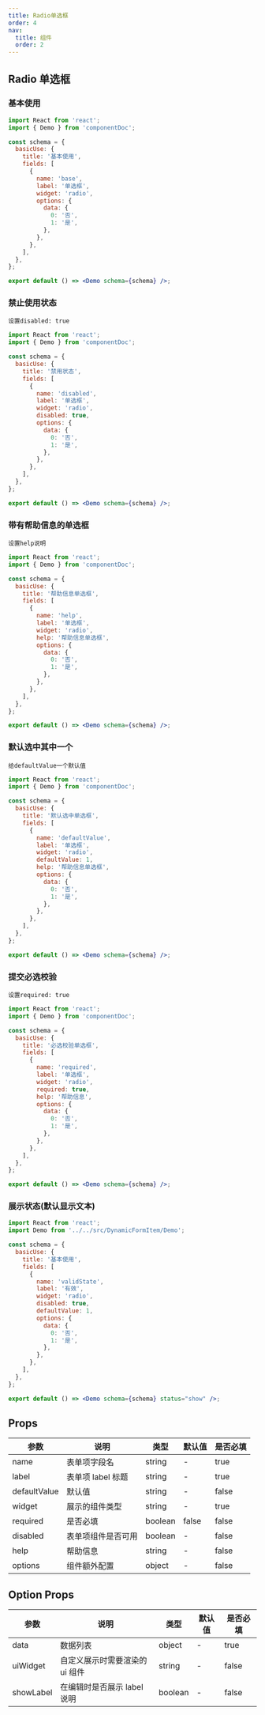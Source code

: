 ```yaml
---
title: Radio单选框
order: 4
nav:
  title: 组件
  order: 2
---
```


## Radio 单选框

### 基本使用

```jsx
import React from 'react';
import { Demo } from 'componentDoc';

const schema = {
  basicUse: {
    title: '基本使用',
    fields: [
      {
        name: 'base',
        label: '单选框',
        widget: 'radio',
        options: {
          data: {
            0: '否',
            1: '是',
          },
        },
      },
    ],
  },
};

export default () => <Demo schema={schema} />;
```

### 禁止使用状态

`设置disabled: true`

```jsx
import React from 'react';
import { Demo } from 'componentDoc';

const schema = {
  basicUse: {
    title: '禁用状态',
    fields: [
      {
        name: 'disabled',
        label: '单选框',
        widget: 'radio',
        disabled: true,
        options: {
          data: {
            0: '否',
            1: '是',
          },
        },
      },
    ],
  },
};

export default () => <Demo schema={schema} />;
```

### 带有帮助信息的单选框

`设置help说明`

```jsx
import React from 'react';
import { Demo } from 'componentDoc';

const schema = {
  basicUse: {
    title: '帮助信息单选框',
    fields: [
      {
        name: 'help',
        label: '单选框',
        widget: 'radio',
        help: '帮助信息单选框',
        options: {
          data: {
            0: '否',
            1: '是',
          },
        },
      },
    ],
  },
};

export default () => <Demo schema={schema} />;
```

### 默认选中其中一个

`给defaultValue一个默认值`

```jsx
import React from 'react';
import { Demo } from 'componentDoc';

const schema = {
  basicUse: {
    title: '默认选中单选框',
    fields: [
      {
        name: 'defaultValue',
        label: '单选框',
        widget: 'radio',
        defaultValue: 1,
        help: '帮助信息单选框',
        options: {
          data: {
            0: '否',
            1: '是',
          },
        },
      },
    ],
  },
};

export default () => <Demo schema={schema} />;
```

### 提交必选校验

`设置required: true`

```jsx
import React from 'react';
import { Demo } from 'componentDoc';

const schema = {
  basicUse: {
    title: '必选校验单选框',
    fields: [
      {
        name: 'required',
        label: '单选框',
        widget: 'radio',
        required: true,
        help: '帮助信息',
        options: {
          data: {
            0: '否',
            1: '是',
          },
        },
      },
    ],
  },
};

export default () => <Demo schema={schema} />;
```

### 展示状态(默认显示文本)

```jsx
import React from 'react';
import Demo from '../../src/DynamicFormItem/Demo';

const schema = {
  basicUse: {
    title: '基本使用',
    fields: [
      {
        name: 'validState',
        label: '有效',
        widget: 'radio',
        disabled: true,
        defaultValue: 1,
        options: {
          data: {
            0: '否',
            1: '是',
          },
        },
      },
    ],
  },
};

export default () => <Demo schema={schema} status="show" />;
```

## Props

| 参数         | 说明               | 类型    | 默认值 | 是否必填 |
| ------------ | ------------------ | ------- | ------ | -------- |
| name         | 表单项字段名       | string  | -      | true     |
| label        | 表单项 label 标题  | string  | -      | true     |
| defaultValue | 默认值             | string  | -      | false    |
| widget       | 展示的组件类型     | string  | -      | true     |
| required     | 是否必填           | boolean | false  | false    |
| disabled     | 表单项组件是否可用 | boolean | -      | false    |
| help         | 帮助信息           | string  | -      | false    |
| options      | 组件额外配置       | object  | -      | false    |

## Option Props

| 参数      | 说明                           | 类型    | 默认值 | 是否必填 |
| --------- | ------------------------------ | ------- | ------ | -------- |
| data      | 数据列表                       | object  | -      | true     |
| uiWidget  | 自定义展示时需要渲染的 ui 组件 | string  | -      | false    |
| showLabel | 在编辑时是否展示 label 说明    | boolean | -      | false    |
